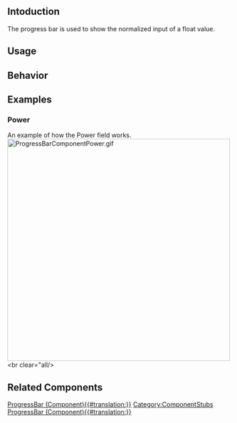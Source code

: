 <languages></languages> <translate>

## Intoduction

The progress bar is used to show the normalized input of a float value.

## Usage

## Behavior

## Examples

### Power

An example of how the Power field works.
<img src="ProgressBarComponentPower.gif" title="fig:ProgressBarComponentPower.gif" width="500" alt="ProgressBarComponentPower.gif" />\<br
clear="all/>

## Related Components

</translate>

[ProgressBar
(Component){{#translation:}}](Category:Components{{#translation:}} "wikilink")
[Category:ComponentStubs](Category:ComponentStubs "wikilink")
[ProgressBar
(Component){{#translation:}}](Category:Components:UIX:Interaction{{#translation:}} "wikilink")